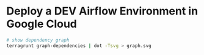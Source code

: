 # Deploy a DEV Airflow Environment in Google Cloud

```bash
# show dependency graph
terragrunt graph-dependencies | dot -Tsvg > graph.svg
```
